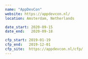 ```yaml
---
name: "AppDevCon"
website: https://appdevcon.nl/
location: Amsterdam, Netherlands

date_start: 2020-09-15
date_end:   2020-09-18

cfp_start: 2019-01-19
cfp_end:   2019-12-01
cfp_site:  https://appdevcon.nl/cfp/
---
```

